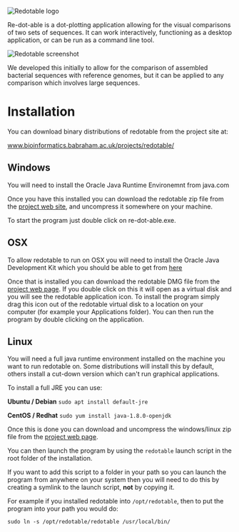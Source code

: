 ![Redotable logo](https://raw.githubusercontent.com/s-andrews/redotable/master/uk/ac/babraham/redotable/resources/redotable_logo.png)

Re-dot-able is a dot-plotting application allowing for the visual comparisons of two sets of sequences.  It can work interactively, functioning as a desktop application, or can be run as a command line tool.

![Redotable screenshot](https://raw.githubusercontent.com/s-andrews/redotable/master/uk/ac/babraham/redotable/resources/redotable_screenshot.png)

We developed this initially to allow for the comparison of assembled bacterial sequences with reference genomes, but it can be applied to any comparison which involves large sequences.

Installation
============

You can download binary distributions of redotable from the project site at:

www.bioinformatics.babraham.ac.uk/projects/redotable/

Windows
-------
You will need to install the Oracle Java Runtime Environemnt from java.com

Once you have this installed you can download the redotable zip file from the [project web site](www.bioinformatics.babraham.ac.uk/projects/redotable/), and uncompress it somewhere on your machine.

To start the program just double click on re-dot-able.exe.

OSX
---
To allow redotable to run on OSX you will need to install the Oracle Java Development Kit which you should be able to get from [here](http://www.oracle.com/technetwork/java/javase/downloads/jdk8-downloads-2133151.html)

Once that is installed you can download the redotable DMG file from the [project web page](www.bioinformatics.babraham.ac.uk/projects/redotable/).  If you double click on this it will open as a virtual disk and you will see the redotable application icon.  To install the program simply drag this icon out of the redotable virtual disk to a location on your computer (for example your Applications folder). You can then run the program by double clicking on the application.

Linux
-----
You will need a full java runtime environment installed on the machine you want to run redotable on.  Some distributions will install this by default, others install a cut-down version which can't run graphical applications.

To install a full JRE you can use:

**Ubuntu / Debian** `sudo apt install default-jre`

**CentOS / Redhat** `sudo yum install java-1.8.0-openjdk`

Once this is done you can download and uncompress the windows/linux zip file from the [project web page](www.bioinformatics.babraham.ac.uk/projects/redotable/).

You can then launch the program by using the `redotable` launch script in the root folder of the installation.

If you want to add this script to a folder in your path so you can launch the program from anywhere on your system then you will need to do this by creating a symlink to the launch script, **not** by copying it.

For example if you installed redotable into `/opt/redotable`, then to put the program into your path you would do:

`sudo ln -s /opt/redotable/redotable /usr/local/bin/`

